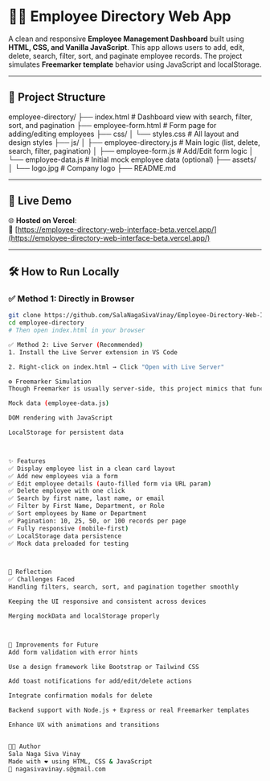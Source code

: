 # 🧑‍💼 Employee Directory Web App

A clean and responsive **Employee Management Dashboard** built using **HTML, CSS, and Vanilla JavaScript**. This app allows users to add, edit, delete, search, filter, sort, and paginate employee records. The project simulates **Freemarker template** behavior using JavaScript and localStorage.

---

## 📁 Project Structure

employee-directory/
├── index.html # Dashboard view with search, filter, sort, and pagination
├── employee-form.html # Form page for adding/editing employees
├── css/
│ └── styles.css # All layout and design styles
├── js/
│ ├── employee-directory.js # Main logic (list, delete, search, filter, pagination)
│ ├── employee-form.js # Add/Edit form logic
│ └── employee-data.js # Initial mock employee data (optional)
├── assets/
│ └── logo.jpg # Company logo
├── README.md

---

## 🚀 Live Demo

🌐 **Hosted on Vercel**:  
🔗 [https://employee-directory-web-interface-beta.vercel.app/](https://employee-directory-web-interface-beta.vercel.app/)

---

## 🛠️ How to Run Locally

### ✅ Method 1: Directly in Browser

```bash
git clone https://github.com/SalaNagaSivaVinay/Employee-Directory-Web-Interface.git
cd employee-directory
# Then open index.html in your browser

✅ Method 2: Live Server (Recommended)
1. Install the Live Server extension in VS Code

2. Right-click on index.html → Click "Open with Live Server"

⚙️ Freemarker Simulation
Though Freemarker is usually server-side, this project mimics that functionality using:

Mock data (employee-data.js)

DOM rendering with JavaScript

LocalStorage for persistent data



✨ Features
✅ Display employee list in a clean card layout
✅ Add new employees via a form
✅ Edit employee details (auto-filled form via URL param)
✅ Delete employee with one click
✅ Search by first name, last name, or email
✅ Filter by First Name, Department, or Role
✅ Sort employees by Name or Department
✅ Pagination: 10, 25, 50, or 100 records per page
✅ Fully responsive (mobile-first)
✅ LocalStorage data persistence
✅ Mock data preloaded for testing



💭 Reflection
✅ Challenges Faced
Handling filters, search, sort, and pagination together smoothly

Keeping the UI responsive and consistent across devices

Merging mockData and localStorage properly



🚀 Improvements for Future
Add form validation with error hints

Use a design framework like Bootstrap or Tailwind CSS

Add toast notifications for add/edit/delete actions

Integrate confirmation modals for delete

Backend support with Node.js + Express or real Freemarker templates

Enhance UX with animations and transitions


👨‍💻 Author
Sala Naga Siva Vinay
Made with ❤️ using HTML, CSS & JavaScript
📧 nagasivavinay.s@gmail.com

